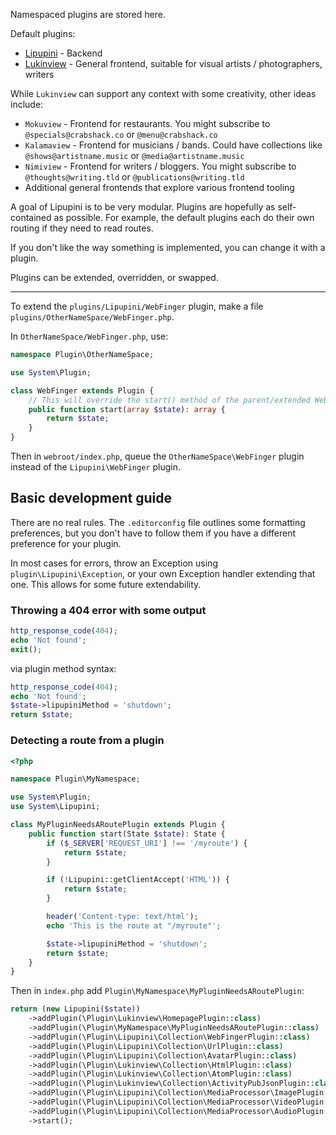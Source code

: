 Namespaced plugins are stored here.

Default plugins:

- [Lipupini](Lipupini) - Backend
- [Lukinview](Lukinview) - General frontend, suitable for visual artists / photographers, writers

While `Lukinview` can support any context with some creativity, other ideas include:

- `Mokuview` - Frontend for restaurants. You might subscribe to `@specials@crabshack.co` or `@menu@crabshack.co`
- `Kalamaview` - Frontend for musicians / bands. Could have collections like `@shows@artistname.music` or `@media@artistname.music`
- `Nimiview` - Frontend for writers / bloggers. You might subscribe to `@thoughts@writing.tld` or `@publications@writing.tld`
- Additional general frontends that explore various frontend tooling

A goal of Lipupini is to be very modular. Plugins are hopefully as self-contained as possible. For example, the default plugins each do their own routing if they need to read routes.

If you don't like the way something is implemented, you can change it with a plugin.

Plugins can be extended, overridden, or swapped.

---

To extend the `plugins/Lipupini/WebFinger` plugin, make a file `plugins/OtherNameSpace/WebFinger.php`.

In `OtherNameSpace/WebFinger.php`, use:

```php
namespace Plugin\OtherNameSpace;

use System\Plugin;

class WebFinger extends Plugin {
	// This will override the start() method of the parent/extended WebFinger class
	public function start(array $state): array {
		return $state;
	}
}
```

Then in `webroot/index.php`, queue the `OtherNameSpace\WebFinger` plugin instead of the `Lipupini\WebFinger` plugin.

## Basic development guide

There are no real rules. The `.editorconfig` file outlines some formatting preferences, but you don't have to follow them if you have a different preference for your plugin.

In most cases for errors, throw an Exception using `plugin\Lipupini\Exception`, or your own Exception handler extending that one. This allows for some future extendability.

### Throwing a 404 error with some output

```php
http_response_code(404);
echo 'Not found';
exit();
```

via plugin method syntax:

```php
http_response_code(404);
echo 'Not found';
$state->lipupiniMethod = 'shutdown';
return $state;
```

### Detecting a route from a plugin

```php
<?php

namespace Plugin\MyNamespace;

use System\Plugin;
use System\Lipupini;

class MyPluginNeedsARoutePlugin extends Plugin {
	public function start(State $state): State {
		if ($_SERVER['REQUEST_URI'] !== '/myroute') {
			return $state;
		}

		if (!Lipupini::getClientAccept('HTML')) {
			return $state;
		}

		header('Content-type: text/html');
		echo 'This is the route at "/myroute"';

		$state->lipupiniMethod = 'shutdown';
		return $state;
	}
}
```

Then in `index.php` add `Plugin\MyNamespace\MyPluginNeedsARoutePlugin`:

```php
return (new Lipupini($state))
	->addPlugin(\Plugin\Lukinview\HomepagePlugin::class)
	->addPlugin(\Plugin\MyNamespace\MyPluginNeedsARoutePlugin::class)
	->addPlugin(\Plugin\Lipupini\Collection\WebFingerPlugin::class)
	->addPlugin(\Plugin\Lipupini\Collection\UrlPlugin::class)
	->addPlugin(\Plugin\Lipupini\Collection\AvatarPlugin::class)
	->addPlugin(\Plugin\Lukinview\Collection\HtmlPlugin::class)
	->addPlugin(\Plugin\Lukinview\Collection\AtomPlugin::class)
	->addPlugin(\Plugin\Lukinview\Collection\ActivityPubJsonPlugin::class)
	->addPlugin(\Plugin\Lipupini\Collection\MediaProcessor\ImagePlugin::class)
	->addPlugin(\Plugin\Lipupini\Collection\MediaProcessor\VideoPlugin::class)
	->addPlugin(\Plugin\Lipupini\Collection\MediaProcessor\AudioPlugin::class)
	->start();
```

